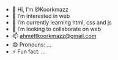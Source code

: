 - 👋 Hi, I’m @Koorkmazz
- 👀 I’m interested in web
- 🌱 I’m currently learning html, css and js
- 💞️ I’m looking to collaborate on web
- 📫 ahmettkoorkmazz@gmail.com
- 😄 Pronouns: ...
- ⚡ Fun fact: ...

<!---
Koorkmazz/Koorkmazz is a ✨ special ✨ repository because its `README.md` (this file) appears on your GitHub profile.
You can click the Preview link to take a look at your changes.
--->
